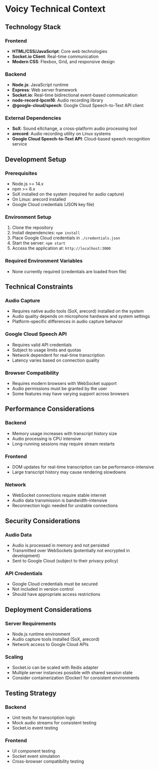 # Voicy Technical Context

## Technology Stack

### Frontend
- **HTML/CSS/JavaScript**: Core web technologies
- **Socket.io Client**: Real-time communication
- **Modern CSS**: Flexbox, Grid, and responsive design

### Backend
- **Node.js**: JavaScript runtime
- **Express**: Web server framework
- **Socket.io**: Real-time bidirectional event-based communication
- **node-record-lpcm16**: Audio recording library
- **@google-cloud/speech**: Google Cloud Speech-to-Text API client

### External Dependencies
- **SoX**: Sound eXchange, a cross-platform audio processing tool
- **arecord**: Audio recording utility on Linux systems
- **Google Cloud Speech-to-Text API**: Cloud-based speech recognition service

## Development Setup

### Prerequisites
- Node.js >= 14.x
- npm >= 6.x
- SoX installed on the system (required for audio capture)
- On Linux: arecord installed
- Google Cloud credentials (JSON key file)

### Environment Setup
1. Clone the repository
2. Install dependencies: `npm install`
3. Place Google Cloud credentials in `./credentials.json`
4. Start the server: `npm start`
5. Access the application at: `http://localhost:3000`

### Required Environment Variables
- None currently required (credentials are loaded from file)

## Technical Constraints

### Audio Capture
- Requires native audio tools (SoX, arecord) installed on the system
- Audio quality depends on microphone hardware and system settings
- Platform-specific differences in audio capture behavior

### Google Cloud Speech API
- Requires valid API credentials
- Subject to usage limits and quotas
- Network dependent for real-time transcription
- Latency varies based on connection quality

### Browser Compatibility
- Requires modern browsers with WebSocket support
- Audio permissions must be granted by the user
- Some features may have varying support across browsers

## Performance Considerations

### Backend
- Memory usage increases with transcript history size
- Audio processing is CPU intensive
- Long-running sessions may require stream restarts

### Frontend
- DOM updates for real-time transcription can be performance-intensive
- Large transcript history may cause rendering slowdowns

### Network
- WebSocket connections require stable internet
- Audio data transmission is bandwidth-intensive
- Reconnection logic needed for unstable connections

## Security Considerations

### Audio Data
- Audio is processed in memory and not persisted
- Transmitted over WebSockets (potentially not encrypted in development)
- Sent to Google Cloud (subject to their privacy policy)

### API Credentials
- Google Cloud credentials must be secured
- Not included in version control
- Should have appropriate access restrictions

## Deployment Considerations

### Server Requirements
- Node.js runtime environment
- Audio capture tools installed (SoX, arecord)
- Network access to Google Cloud APIs

### Scaling
- Socket.io can be scaled with Redis adapter
- Multiple server instances possible with shared session state
- Consider containerization (Docker) for consistent environments

## Testing Strategy

### Backend
- Unit tests for transcription logic
- Mock audio streams for consistent testing
- Socket.io event testing

### Frontend
- UI component testing
- Socket event simulation
- Cross-browser compatibility testing 